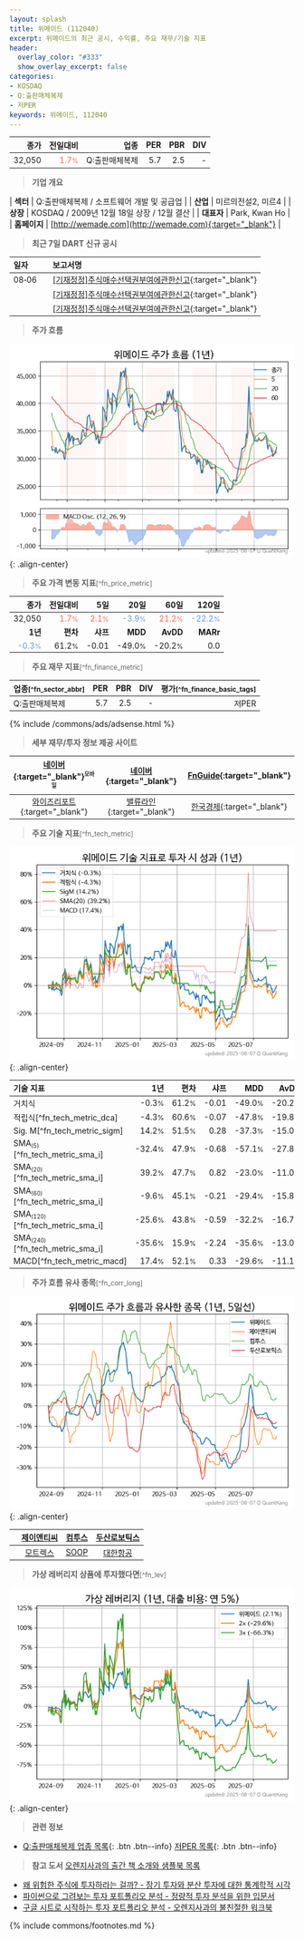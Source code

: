 ```yaml
---
layout: splash
title: 위메이드 (112040)
excerpt: 위메이드의 최근 공시, 수익률, 주요 재무/기술 지표
header:
  overlay_color: "#333"
  show_overlay_excerpt: false
categories:
- KOSDAQ
- Q:출판매체복제
- 저PER
keywords: 위메이드, 112040
---
```


| **종가** | **전일대비** | **업종** | **PER** | **PBR** | **DIV** |
| -------: | -----------: | -------: | ------: | ------: | ------: |
| 32,050 | <span style="color: tomato">1.7<small>%</small></span> | Q:출판매체복제 | 5.7 | 2.5 | - |

<!-- more -->


> **기업 개요**<a id="company"></a>

| <span style="white-space:nowrap;">**섹터**</span> | Q:출판매체복제 / 소프트웨어 개발 및 공급업 |
| <span style="white-space:nowrap;">**산업**</span> | 미르의전설2, 미르4 |
| <span style="white-space:nowrap;">**상장**</span> | KOSDAQ / 2009년 12월 18일 상장 / 12월 결산 |
| <span style="white-space:nowrap;">**대표자**</span> | Park, Kwan Ho |
| <span style="white-space:nowrap;">**홈페이지**</span> | [http://wemade.com](http://wemade.com){:target="_blank"} |


> **최근 7일 DART 신규 공시**<a id="dart"></a>

| **일자** |      | **보고서명** |
| :------- | :--- | :----------- |
| 08&#x2011;06 | | [[기재정정]주식매수선택권부여에관한신고](https://dart.fss.or.kr/dsaf001/main.do?rcpNo=20250806000178){:target="_blank"} |
|  | | [[기재정정]주식매수선택권부여에관한신고](https://dart.fss.or.kr/dsaf001/main.do?rcpNo=20250806000175){:target="_blank"} |
|  | | [[기재정정]주식매수선택권부여에관한신고](https://dart.fss.or.kr/dsaf001/main.do?rcpNo=20250806000170){:target="_blank"} |


> **주가 흐름**<a id="price"></a>

![112040](/stock/images/112040.png){: .align-center}


> **주요 가격 변동 지표**<small>[^fn_price_metric]</small>

| **종가** | **전일대비** | **5일** | **20일** | **60일** | **120일** |
| -------: | -----------: | ------: | -------: | -------: | --------: |
| 32,050 | <span style="color: tomato">1.7<small>%</small></span> | <span style="color: tomato">2.1<small>%</small></span> | <span style="color: cornflowerblue">-3.9<small>%</small></span> | <span style="color: tomato">21.2<small>%</small></span> | <span style="color: cornflowerblue">-22.2<small>%</small></span> |
| **1년** | **편차** | **샤프** | **MDD** | **AvDD** | **MARr** |
| <span style="color: cornflowerblue">-0.3<small>%</small></span> | 61.2<small>%</small> | -0.01 | -49.0<small>%</small> | -20.2<small>%</small> | 0.0 |


> **주요 재무 지표**<small>[^fn_finance_metric]</small>

| **업종**<small>[^fn_sector_abbr]</small> | **PER** | **PBR** | **DIV** | **평가**<small>[^fn_finance_basic_tags]</small> |
| :--------------------------------------- | ------: | ------: | ------: | ----------------------------------------------: |
| Q:출판매체복제 | 5.7 | 2.5 | - | 저PER |



{% include /commons/ads/adsense.html %}

> **세부 재무/투자 정보 제공 사이트**

| [네이버](https://m.stock.naver.com/domestic/stock/112040/finance/summary){:target="_blank"}<sup><small>모바일</small></sup> | [네이버](https://finance.naver.com/item/coinfo.naver?code=112040){:target="_blank"} | [FnGuide](https://comp.fnguide.com/SVO2/ASP/SVD_Invest.asp?gicode=A112040&MenuYn=Y){:target="_blank"} |
| :---: | :---: | :---: |
| [와이즈리포트](https://comp.wisereport.co.kr/company/c1040001.aspx?cmp_cd=112040){:target="_blank"} | [밸류라인](https://www.valueline.co.kr/finance/summary/112040){:target="_blank"} | [한국경제](https://markets.hankyung.com/stock/112040/financial-summary){:target="_blank"} |


> **주요 기술 지표**<small>[^fn_tech_metric]</small>


![112040](/stock/images/112040_tech.png){: .align-center}

| **기술 지표** | **1년** | **편차** | **샤프** | **MDD** | **AvDD** |
| :------------ | ------: | -----------: | -------: | ------: | -------: |
| 거치식 | -0.3<small>%</small> | 61.2<small>%</small> | -0.01 | -49.0<small>%</small> | -20.2<small>%</small> |
| 적립식[^fn_tech_metric_dca] | -4.3<small>%</small> | 60.6<small>%</small> | -0.07 | -47.8<small>%</small> | -19.8<small>%</small> |
| Sig. M[^fn_tech_metric_sigm] | 14.2<small>%</small> | 51.5<small>%</small> | 0.28 | -37.3<small>%</small> | -15.0<small>%</small> |
| SMA<small><sub>(5)</sub></small>[^fn_tech_metric_sma_i] | -32.4<small>%</small> | 47.9<small>%</small> | -0.68 | -57.1<small>%</small> | -27.8<small>%</small> |
| SMA<small><sub>(20)</sub></small>[^fn_tech_metric_sma_i] | 39.2<small>%</small> | 47.7<small>%</small> | 0.82 | -23.0<small>%</small> | -11.0<small>%</small> |
| SMA<small><sub>(60)</sub></small>[^fn_tech_metric_sma_i] | -9.6<small>%</small> | 45.1<small>%</small> | -0.21 | -29.4<small>%</small> | -15.8<small>%</small> |
| SMA<small><sub>(120)</sub></small>[^fn_tech_metric_sma_i] | -25.6<small>%</small> | 43.8<small>%</small> | -0.59 | -32.2<small>%</small> | -16.7<small>%</small> |
| SMA<small><sub>(240)</sub></small>[^fn_tech_metric_sma_i] | -35.6<small>%</small> | 15.9<small>%</small> | -2.24 | -35.6<small>%</small> | -13.0<small>%</small> |
| MACD[^fn_tech_metric_macd] | 17.4<small>%</small> | 52.1<small>%</small> | 0.33 | -29.6<small>%</small> | -11.1<small>%</small> |


> **주가 흐름 유사 종목**<a id="corr"></a><small>[^fn_corr_long]</small>

![112040](/stock/images/112040_corr.png){: .align-center}

|       | [제이앤티씨](/204270/) | [컴투스](/078340/) | [두산로보틱스](/454910/) |
| :---: | :------------------------------------: | :------------------------------------: | :------------------------------------: |
|       | [모트렉스](/118990/) | [SOOP](/067160/) | [대한항공](/003490/) |


> **가상 레버리지 상품에 투자했다면**<a id="2x"></a><small>[^fn_lev]</small>

![112040](/stock/images/112040_2x.png){: .align-center}


> **관련 정보**

- [Q:출판매체복제 업종 목록](/stats/sector/kosdaq_업종_출판매체복제_종목/){: .btn .btn--info} [저PER 목록](/fn/fn_low_per/){: .btn .btn--info}

> **참고 도서** [오렌지사과의 출간 책 소개와 샘플북 목록](https://kongdori.tistory.com/691)

- [왜 위험한 주식에 투자하라는 걸까? - 장기 투자와 분산 투자에 대한 통계학적 시각](https://kongdori.tistory.com/421)
- [파이썬으로 그려보는 투자 포트폴리오 분석  - 정량적 투자 분석을 위한 입문서](https://kongdori.tistory.com/643)
- [구글 시트로 시작하는 투자 포트폴리오 분석 - 오렌지사과의 불친절한 워크북](https://kongdori.tistory.com/449)


{% include commons/footnotes.md %}